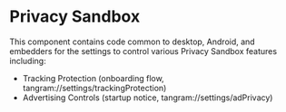 # Privacy Sandbox

This component contains code common to desktop, Android, and embedders for the
settings to control various Privacy Sandbox features including:

* Tracking Protection (onboarding flow, tangram://settings/trackingProtection)
* Advertising Controls (startup notice, tangram://settings/adPrivacy)
